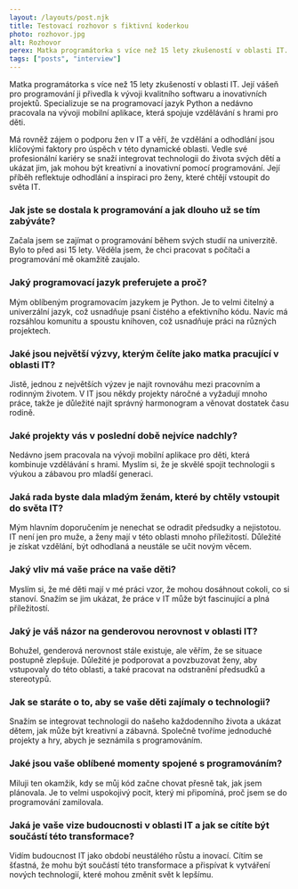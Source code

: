 ```yaml
---
layout: /layouts/post.njk
title: Testovací rozhovor s fiktivní koderkou
photo: rozhovor.jpg
alt: Rozhovor
perex: Matka programátorka s více než 15 lety zkušeností v oblasti IT. Její vášeň pro programování ji přivedla k vývoji kvalitního softwaru a inovativních projektů.
tags: ["posts", "interview"]
---
```


Matka programátorka s více než 15 lety zkušeností v oblasti IT. Její vášeň pro programování ji přivedla k vývoji kvalitního softwaru a inovativních projektů. Specializuje se na programovací jazyk Python a nedávno pracovala na vývoji mobilní aplikace, která spojuje vzdělávání s hrami pro děti. 

Má rovněž zájem o podporu žen v IT a věří, že vzdělání a odhodlání jsou klíčovými faktory pro úspěch v této dynamické oblasti. Vedle své profesionální kariéry se snaží integrovat technologii do života svých dětí a ukázat jim, jak mohou být kreativní a inovativní pomocí programování. Její příběh reflektuje odhodlání a inspiraci pro ženy, které chtějí vstoupit do světa IT.

### Jak jste se dostala k programování a jak dlouho už se tím zabýváte?

Začala jsem se zajímat o programování během svých studií na univerzitě. Bylo to před asi 15 lety. Věděla jsem, že chci pracovat s počítači a programování mě okamžitě zaujalo.

### Jaký programovací jazyk preferujete a proč?

Mým oblíbeným programovacím jazykem je Python. Je to velmi čitelný a univerzální jazyk, což usnadňuje psaní čistého a efektivního kódu. Navíc má rozsáhlou komunitu a spoustu knihoven, což usnadňuje práci na různých projektech.

### Jaké jsou největší výzvy, kterým čelíte jako matka pracující v oblasti IT?

Jistě, jednou z největších výzev je najít rovnováhu mezi pracovním a rodinným životem. V IT jsou někdy projekty náročné a vyžadují mnoho práce, takže je důležité najít správný harmonogram a věnovat dostatek času rodině.

### Jaké projekty vás v poslední době nejvíce nadchly?

Nedávno jsem pracovala na vývoji mobilní aplikace pro děti, která kombinuje vzdělávání s hrami. Myslím si, že je skvělé spojit technologii s výukou a zábavou pro mladší generaci.

### Jaká rada byste dala mladým ženám, které by chtěly vstoupit do světa IT?

Mým hlavním doporučením je nenechat se odradit předsudky a nejistotou. IT není jen pro muže, a ženy mají v této oblasti mnoho příležitostí. Důležité je získat vzdělání, být odhodlaná a neustále se učit novým věcem.

### Jaký vliv má vaše práce na vaše děti?

Myslím si, že mé děti mají v mé práci vzor, že mohou dosáhnout cokoli, co si stanoví. Snažím se jim ukázat, že práce v IT může být fascinující a plná příležitostí.

### Jaký je váš názor na genderovou nerovnost v oblasti IT?

Bohužel, genderová nerovnost stále existuje, ale věřím, že se situace postupně zlepšuje. Důležité je podporovat a povzbuzovat ženy, aby vstupovaly do této oblasti, a také pracovat na odstranění předsudků a stereotypů.

### Jak se staráte o to, aby se vaše děti zajímaly o technologii?

Snažím se integrovat technologii do našeho každodenního života a ukázat dětem, jak může být kreativní a zábavná. Společně tvoříme jednoduché projekty a hry, abych je seznámila s programováním.

### Jaké jsou vaše oblíbené momenty spojené s programováním?

Miluji ten okamžik, kdy se můj kód začne chovat přesně tak, jak jsem plánovala. Je to velmi uspokojivý pocit, který mi připomíná, proč jsem se do programování zamilovala.

### Jaká je vaše vize budoucnosti v oblasti IT a jak se cítíte být součástí této transformace?

Vidím budoucnost IT jako období neustálého růstu a inovací. Cítím se šťastná, že mohu být součástí této transformace a přispívat k vytváření nových technologií, které mohou změnit svět k lepšímu.
